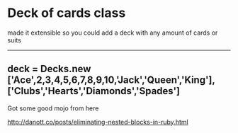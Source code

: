 # Deck of cards class

made it extensible so you could add a deck with any amount of cards or suits

---
deck = Decks.new ['Ace',2,3,4,5,6,7,8,9,10,'Jack','Queen','King'], ['Clubs','Hearts','Diamonds','Spades']
---

Got some good mojo from here

http://danott.co/posts/eliminating-nested-blocks-in-ruby.html
